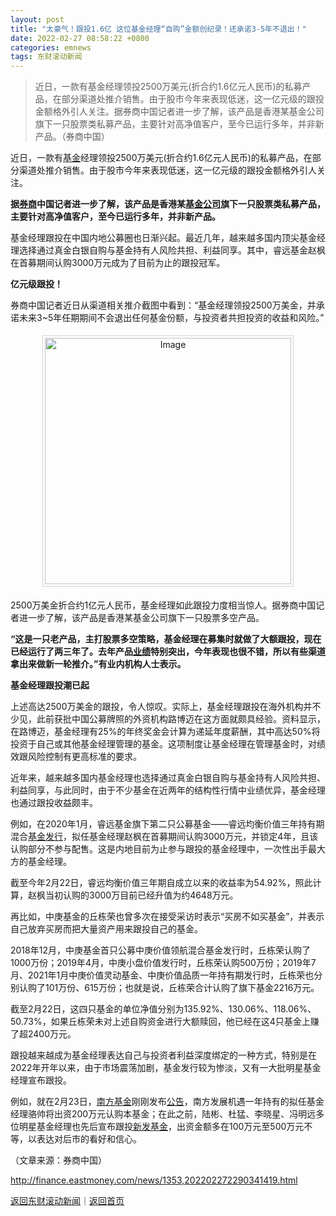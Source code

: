 ```yaml
---
layout: post
title: "太豪气！跟投1.6亿 这位基金经理“自购”金额创纪录！还承诺3-5年不退出！"
date: 2022-02-27 08:58:22 +0800
categories: emnews
tags: 东财滚动新闻
---
```

> 近日，一款有基金经理领投2500万美元(折合约1.6亿元人民币)的私募产品，在部分渠道处推介销售。由于股市今年来表现低迷，这一亿元级的跟投金额格外引人关注。据券商中国记者进一步了解，该产品是香港某基金公司旗下一只股票类私募产品，主要针对高净值客户，至今已运行多年，并非新产品。（券商中国）

<p>近日，一款有<span id="Info.3293"><a href="http://data.eastmoney.com/zlsj/" class="infokey">基金</a></span>经理领投2500万美元(折合约1.6亿元人民币)的私募产品，在部分渠道处推介销售。由于股市今年来表现低迷，这一亿元级的跟投金额格外引人关注。</p>
 <p><strong>据<span id="Info.3306"><a href="http://data.eastmoney.com/other/qsjy.html" class="infokey">券商</a></span>中国记者进一步了解，该产品是香港某<span id="Info.3109"><a href="http://fund.eastmoney.com/company/default.html" class="infokey">基金公司</a></span>旗下一只股票类私募产品，主要针对高净值客户，至今已运行多年，并非新产品。</strong></p>
 <p>基金经理跟投在中国内地公募圈也日渐兴起。最近几年，越来越多国内顶尖基金经理选择通过真金白银自购与基金持有人风险共担、利益同享。其中，睿远基金赵枫在首募期间认购3000万元成为了目前为止的跟投冠军。</p>
 <p><strong>亿元级跟投！ </strong></p>
 <p>券商中国记者近日从渠道相关推介截图中看到：“基金经理领投2500万美金，并承诺未来3~5年任期期间不会退出任何基金份额，与投资者共担投资的收益和风险。”</p>
 <center><img src="https://dfscdn.dfcfw.com/download/D24769425867957693613_w394h209.jpg" alt="Image" width="394" style="border:#d1d1d1 1px solid;padding:3px;margin:5px 0;" /></center><p>2500万美金折合约1亿元人民币，基金经理如此跟投力度相当惊人。据券商中国记者进一步了解，该产品是香港某基金公司旗下一只股票多空产品。</p>
 <p><strong>“这是一只老产品，主打股票多空策略，基金经理在募集时就做了大额跟投，现在已经运行了两三年了。去年产品<span id="Info.3321"><a href="http://data.eastmoney.com/bbsj/" class="infokey">业绩</a></span>特别突出，今年表现也很不错，所以有些渠道拿出来做新一轮推介。”有业内机构人士表示。</strong></p>
 <p><strong>基金经理跟投潮已起 </strong></p>
 <p>上述高达2500万美金的跟投，令人惊叹。实际上，基金经理跟投在海外机构并不少见，此前获批中国公募牌照的外资机构路博迈在这方面就颇具经验。资料显示，在路博迈，基金经理有25%的年终奖金会计算为递延年度薪酬，其中高达50%将投资于自己或其他基金经理管理的基金。这项制度让基金经理在管理基金时，对绩效跟风险控制有更高标准的要求。</p>
 <p>近年来，越来越多国内基金经理也选择通过真金白银自购与基金持有人风险共担、利益同享，与此同时，由于不少基金在近两年的结构性行情中业绩优异，基金经理也通过跟投收益颇丰。</p>
 <p>例如，在2020年1月，睿远基金旗下第二只公募基金——睿远均衡价值三年持有期混合<span id="Info.3111"><a href="http://fund.eastmoney.com/data/xinfund.html" class="infokey">基金发行</a></span>，拟任基金经理赵枫在首募期间认购3000万元，并锁定4年，且该认购部分不参与配售。这是内地目前为止参与跟投的基金经理中，一次性出手最大方的基金经理。</p>
 <p>截至今年2月22日，睿远均衡价值三年期自成立以来的收益率为54.92%，照此计算，赵枫当初认购的3000万目前已经升值为约4648万元。</p>
 <p>再比如，中庚基金的丘栋荣也曾多次在接受采访时表示“买房不如买基金”，并表示自己放弃买房而把大量资产用来跟投自己的基金。</p>
 <p>2018年12月，中庚基金首只公募中庚价值领航混合基金发行时，丘栋荣认购了1000万份；2019年4月，中庚小盘价值发行时，丘栋荣认购500万份；2019年7月、2021年1月中庚价值灵动基金、中庚价值品质一年持有期发行时，丘栋荣也分别认购了101万份、615万份；也就是说，丘栋荣合计认购了旗下基金2216万元。</p>
 <p>截至2月22日，这四只基金的单位净值分别为135.92%、130.06%、118.06%、50.73%，如果丘栋荣未对上述自购资金进行大额赎回，他已经在这4只基金上赚了超2400万元。</p>
 <p>跟投越来越成为基金经理表达自己与投资者利益深度绑定的一种方式，特别是在2022年开年以来，由于市场震荡加剧，基金发行较为惨淡，又有一大批明星基金经理宣布跟投。</p>
 <p>例如，就在2月23日，<span id="Info.3186"><a href="http://fund.eastmoney.com/company/80000220.html" class="infokey">南方基金</a></span>刚刚发布<span id="Info.3332"><a href="http://data.eastmoney.com/notices/" class="infokey">公告</a></span>，南方发展机遇一年持有的拟任基金经理骆帅将出资200万元认购本基金；在此之前，陆彬、杜猛、李晓星、冯明远多位明星基金经理也先后宣布跟投<span id="Info.3110"><a href="http://fund.eastmoney.com/data/xinfund.html" class="infokey">新发基金</a></span>，出资金额多在100万元至500万元不等，以表达对后市的看好和信心。</p><p class="em_media">（文章来源：券商中国）</p>

<http://finance.eastmoney.com/news/1353,202202272290341419.html>

[返回东财滚动新闻](//finews.withounder.com/emnews/)｜[返回首页](//finews.withounder.com/)